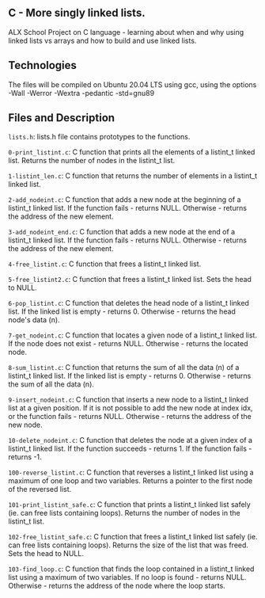 ## C - More singly linked lists.

ALX School Project on C language - learning about when and why using linked lists vs arrays and how to build and use linked lists.

## Technologies

The files will be compiled on Ubuntu 20.04 LTS using gcc, using the options -Wall -Werror -Wextra -pedantic -std=gnu89

## Files and Description

`lists.h`: lists.h file contains prototypes to the functions.

`0-print_listint.c`: C function that prints all the elements of a listint_t linked list. Returns the number of nodes in the listint_t list.

`1-listint_len.c`: C function that returns the number of elements in a listint_t linked list.

`2-add_nodeint.c`: C function that adds a new node at the beginning of a listint_t linked list. If the function fails - returns NULL. Otherwise - returns the address of the new element.

`3-add_nodeint_end.c`: C function that adds a new node at the end of a listint_t linked list. If the function fails - returns NULL. Otherwise - returns the address of the new element.

`4-free_listint.c`: C function that frees a listint_t linked list.

`5-free_listint2.c`: C function that frees a listint_t linked list. Sets the head to NULL.

`6-pop_listint.c`: C function that deletes the head node of a listint_t linked list. If the linked list is empty - returns 0. Otherwise - returns the head node's data (n).

`7-get_nodeint.c`: C function that locates a given node of a listint_t linked list. If the node does not exist - returns NULL. Otherwise - returns the located node.

`8-sum_listint.c`: C function that returns the sum of all the data (n) of a listint_t linked list. If the linked list is empty - returns 0. Otherwise - returns the sum of all the data (n).

`9-insert_nodeint.c`: C function that inserts a new node to a listint_t linked list at a given position. If it is not possible to add the new node at index idx, or the function fails - returns NULL. Otherwise - returns the address of the new node.

`10-delete_nodeint.c`: C function that deletes the node at a given index of a listint_t linked list. If the function succeeds - returns 1. If the function fails - returns -1.

`100-reverse_listint.c`: C function that reverses a listint_t linked list using a maximum of one loop and two variables. Returns a pointer to the first node of the reversed list.

`101-print_listint_safe.c`: C function that prints a listint_t linked list safely (ie. can free lists containing loops). Returns the number of nodes in the listint_t list.

`102-free_listint_safe.c`: C function that frees a listint_t linked list safely (ie. can free lists containing loops). Returns the size of the list that was freed. Sets the head to NULL.

`103-find_loop.c`: C function that finds the loop contained in a listint_t linked list using a maximum of two variables. If no loop is found - returns NULL. Otherwise - returns the address of the node where the loop starts.
